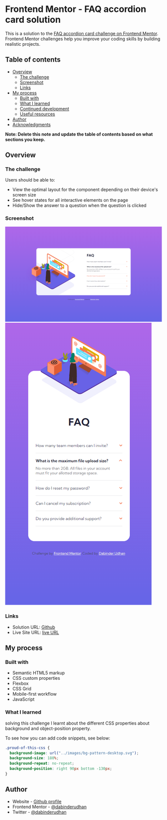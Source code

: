 # Frontend Mentor - FAQ accordion card solution

This is a solution to the [FAQ accordion card challenge on Frontend Mentor](https://www.frontendmentor.io/challenges/faq-accordion-card-XlyjD0Oam). Frontend Mentor challenges help you improve your coding skills by building realistic projects.

## Table of contents

- [Overview](#overview)
  - [The challenge](#the-challenge)
  - [Screenshot](#screenshot)
  - [Links](#links)
- [My process](#my-process)
  - [Built with](#built-with)
  - [What I learned](#what-i-learned)
  - [Continued development](#continued-development)
  - [Useful resources](#useful-resources)
- [Author](#author)
- [Acknowledgments](#acknowledgments)

**Note: Delete this note and update the table of contents based on what sections you keep.**

## Overview

### The challenge

Users should be able to:

- View the optimal layout for the component depending on their device's screen size
- See hover states for all interactive elements on the page
- Hide/Show the answer to a question when the question is clicked

### Screenshot

![screenshot-desktop](./screenshot-desktop.png)
![screenshot-mobile](./screenshot-mobile.png)

### Links

- Solution URL: [Github](https://github.com/dabinderudhan/FAQ-accordion-card)
- Live Site URL: [live URL](https://dabinderudhan.github.io/FAQ-accordion-card/)

## My process

### Built with

- Semantic HTML5 markup
- CSS custom properties
- Flexbox
- CSS Grid
- Mobile-first workflow
- JavaScript

### What I learned

solving this challenge I learnt about the different CSS properties about background and object-position property.

To see how you can add code snippets, see below:

```css
.proud-of-this-css {
  background-image: url("../images/bg-pattern-desktop.svg");
  background-size: 180%;
  background-repeat: no-repeat;
  background-position: right 90px bottom -130px;
}
```

## Author

- Website - [Github profile](https://github.com/dabinderudhan)
- Frontend Mentor - [@dabinderudhan](https://www.frontendmentor.io/profile/dabinderudhan)
- Twitter - [@dabinderudhan](https://twitter.com/dabinderudhan)
